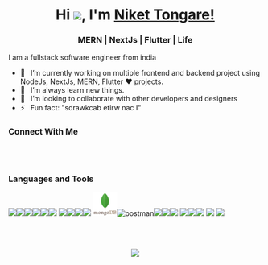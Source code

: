 <h1 align="center"> Hi <img src="https://github.com/TheDudeThatCode/TheDudeThatCode/blob/master/Assets/Hi.gif" width="29px">, I'm <a href="https://www.youtube.com/channel/UCrzKtjHq0qSREEG1GnEhYYQ" target="_blank" rel="noopener noreferrer">Niket Tongare!</a></h1>
<h3 align="center">MERN | NextJs | Flutter | Life</h3>

I am a fullstack software engineer from india
- 🔭 &ensp;I’m currently working on multiple frontend and backend project using NodeJs, NextJs, MERN, Flutter ❤️ projects.
- 🌱 &ensp;I’m always learn new things.
- 👯 &ensp;I’m looking to collaborate with other developers and designers
- ⚡ &ensp;Fun fact: "sdrawkcab etirw nac I"

### Connect With Me


<br />
<br />

### Languages and Tools

<img src="https://img.icons8.com/color/48/000000/javascript.png"/><img src="https://img.icons8.com/color/48/000000/nodejs.png"/><img src="https://cdn4.iconfinder.com/data/icons/logos-3/600/React.js_logo-48.png"/><img src="https://img.icons8.com/color/48/000000/dart.png"/><img src="https://img.icons8.com/color/48/000000/flutter.png"/><img src="https://img.icons8.com/color/48/000000/html-5.png"/> <img src="https://img.icons8.com/color/48/000000/css3.png"/><img src="https://img.icons8.com/color/48/000000/firebase.png"/><img src="https://img.icons8.com/color/48/000000/google-cloud.png"/><img src="https://img.icons8.com/fluent/50/000000/mysql-logo.png"/>
<img src="https://raw.githubusercontent.com/devicons/devicon/master/icons/mongodb/mongodb-original-wordmark.svg" alt="mongodb" width="48" height="48"/><img src="https://www.vectorlogo.zone/logos/getpostman/getpostman-icon.svg" alt="postman" width="45" height="45"/><img src="https://img.icons8.com/color/48/000000/figma--v1.png"/><img src="https://img.icons8.com/color/48/000000/visual-studio-code-2019.png"/><img src="https://img.icons8.com/color/48/000000/xcode.png"/>
<img src="https://cdn3.iconfinder.com/data/icons/social-media-2169/24/social_media_social_media_logo_git-48.png" /><img src="https://cdn4.iconfinder.com/data/icons/social-media-logos-6/512/71-github-48.png" /><img src="https://cdn4.iconfinder.com/data/icons/logos-and-brands/512/144_Gitlab_logo_logos-48.png" />
<img src="https://cdn1.iconfinder.com/data/icons/operating-system-flat-1/30/ubuntu-48.png" /> <img src="https://cdn3.iconfinder.com/data/icons/logos-brands-3/24/logo_brand_brands_logos_microsoft_windows-48.png" />



<br />
<br />


<p align="center"><img width="80%" src="https://github-readme-stats.vercel.app/api?username=nikettongare&show_icons=true&theme=dark" /></p>
